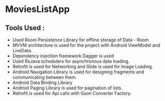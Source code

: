 # MoviesListApp

##  Tools Used :
- Used Room Persistence Library for offline storage of Data - Room
- MVVM architecture is used for the project with Android ViewModel and LiveData.
- Dependency injection framework Dagger is used
- Used RxJava schedulers for asynchronous data loading.
- Retrofit is used  for Networking and Glide is used for Image Loading.
- Android Navigation Library is used for designing fragments and communicating between them.
- Android Data Binding Library
- Android Paging Library is used for pagination of lists.
- Retrofit is used for Api calls with Gson Converter Factory.
